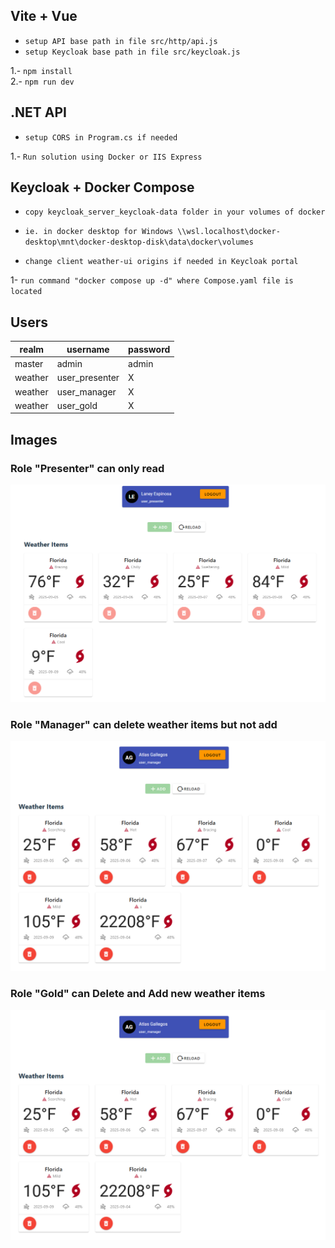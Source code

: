 
## Vite + Vue

* `setup API base path in file src/http/api.js`  
* `setup Keycloak base path in file src/keycloak.js`  

1.- `npm install`  
2.- `npm run dev`

## .NET API  
* `setup CORS in Program.cs if needed`

1.- `Run solution using Docker or IIS Express`

## Keycloak + Docker Compose
* `copy keycloak_server_keycloak-data folder in your volumes of docker`
* `ie. in docker desktop for Windows \\wsl.localhost\docker-desktop\mnt\docker-desktop-disk\data\docker\volumes`

* `change client weather-ui origins if needed in Keycloak portal`

1- `run command "docker compose up -d" where Compose.yaml file is located`


## Users  
| realm | username | password |
| ------------- | ------------- | ------------- |
| master | admin | admin |
| weather | user_presenter | X |
| weather | user_manager | X |
| weather | user_gold | X |


## Images

### Role "Presenter" can only read
![alt text](https://github.com/alexcordovac/keycloak-vite-netapi-oauth/blob/main/images/role_user_presenter.png?raw=true)

### Role "Manager" can delete weather items but not add
![alt text](https://github.com/alexcordovac/keycloak-vite-netapi-oauth/blob/main/images/role_user_manager.png?raw=true)

### Role "Gold" can Delete and Add new weather items
![alt text](https://github.com/alexcordovac/keycloak-vite-netapi-oauth/blob/main/images/role_user_manager.png?raw=true)




